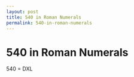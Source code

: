 ```yaml
---
layout: post
title: 540 in Roman Numerals
permalink: 540-in-roman-numerals
---
```


# 540 in Roman Numerals

540 = DXL
